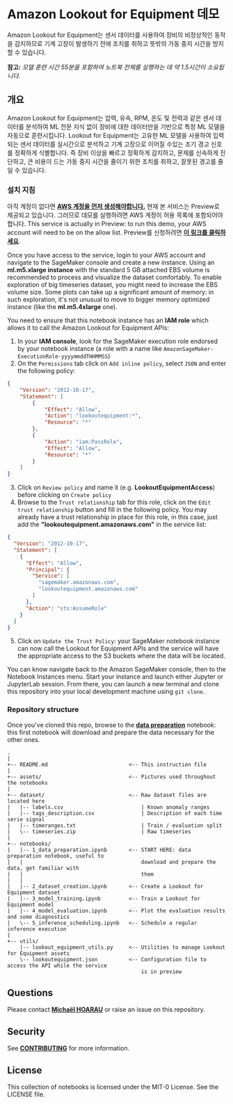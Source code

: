 # Amazon Lookout for Equipment 데모
Amazon Lookout for Equipment는 센서 데이터를 사용하여 장비의 비정상적인 동작을 감지하므로 기계 고장이 발생하기 전에 조치를 취하고 뜻밖의 가동 중지 시간을 방지할 수 있습니다.

**참고:** *모델 훈련 시간 55분을 포함하여 노트북 전체를 실행하는 데 약 1.5시간이 소요됩니다.*

## 개요
Amazon Lookout for Equipment는 압력, 유속, RPM, 온도 및 전력과 같은 센서 데이터를 분석하여 ML 전문 지식 없이 장비에 대한 데이터만을 기반으로 특정 ML 모델을 자동으로 훈련시킵니다. Lookout for Equipment는 고유한 ML 모델을 사용하여 입력되는 센서 데이터를 실시간으로 분석하고 기계 고장으로 이어질 수있는 조기 경고 신호를 정확하게 식별합니다. 즉 장비 이상을 빠르고 정확하게 감지하고, 문제를 신속하게 진단하고, 큰 비용이 드는 가동 중지 시간을 줄이기 위한 조치를 취하고, 잘못된 경고를 줄일 수 있습니다.

### 설치 지침
아직 계정이 없다면 [**AWS 계정을 먼저 생성해야합니다.**](https://portal.aws.amazon.com/gp/aws/developer/registration/index.html) 현재 본 서비스는 Preview로 제공되고 있습니다. 그러므로 데모를 실행하려면 AWS 계정이 허용 목록에 포함되어야 합니다. This service is actually in Preview: to run this demo, your AWS account will need to be on the allow list. Preview를 신청하려면 [**이 링크를 클릭하세요**](https://pages.awscloud.com/Amazon-Lookout-for-Equipment-Preview.html).

Once you have access to the service, login to your AWS account and navigate to the SageMaker console and create a new instance. Using an **ml.m5.xlarge instance** with the standard 5 GB attached EBS volume is recommended to process and visualize the dataset comfortably. To enable exploration of big timeseries dataset, you might need to increase the EBS volume size. Some plots can take up a significant amount of memory: in such exploration, it's not unusual to move to bigger memory optimized instance (like the **ml.m5.4xlarge** one).

You need to ensure that this notebook instance has an **IAM role** which allows it to call the Amazon Lookout for Equipment APIs:

1. In your **IAM console**, look for the SageMaker execution role endorsed by your notebook instance (a role with a name like `AmazonSageMaker-ExecutionRole-yyyymmddTHHMMSS`)
2. On the `Permissions` tab click on `Add inline policy`, select `JSON` and enter the following policy:

```json
{
    "Version": "2012-10-17",
    "Statement": [
        {
            "Effect": "Allow",
            "Action": "lookoutequipment:*",
            "Resource": "*"
        },
        {
            "Action": "iam:PassRole",
            "Effect": "Allow",
            "Resource": "*"
        }
    ]
}
```
3. Click on `Review policy` and name it (e.g. **LookoutEquipmentAccess**) before clicking on `Create policy`
4. Browse to the `Trust relationship` tab for this role, click on the `Edit trust relationship` button and fill in the following policy. You may already have a trust relationship in place for this role, in this case, just add the **"lookoutequipment.amazonaws.com"** in the service list:

```json
{
  "Version": "2012-10-17",
  "Statement": [
    {
      "Effect": "Allow",
      "Principal": {
        "Service": [
          "sagemaker.amazonaws.com",
          "lookoutequipment.amazonaws.com"
        ]
      },
      "Action": "sts:AssumeRole"
    }
  ]
}
```
5. Click on `Update the Trust Policy`: your SageMaker notebook instance can now call the Lookout for Equipment APIs and the service will have the appropriate access to the S3 buckets where the data will be located.

You can know navigate back to the Amazon SageMaker console, then to the Notebook Instances menu. Start your instance and launch either Jupyter or JupyterLab session. From there, you can launch a new terminal and clone this repository into your local development machine using `git clone`.

### Repository structure
Once you've cloned this repo, browse to the [**data preparation**](notebooks/1_data_preparation.ipynb) notebook: this first notebook will download and prepare the data necessary for the other ones.

```
.
|
+-- README.md                          <-- This instruction file
|
+-- assets/                            <-- Pictures used throughout the notebooks
|
+-- dataset/                           <-- Raw dataset files are located here
|   |-- labels.csv                         | Known anomaly ranges
|   |-- tags_description.csv               | Description of each time serie signal
|   |-- timeranges.txt                     | Train / evaluation split
|   \-- timeseries.zip                     | Raw timeseries
|
+-- notebooks/
|   |-- 1_data_preparation.ipynb       <-- START HERE: data preparation notebook, useful to
|   |                                      download and prepare the data, get familiar with
|   |                                      them
|   |
|   |-- 2_dataset_creation.ipynb       <-- Create a Lookout for Equipment dataset
|   |-- 3_model_training.ipynb         <-- Train a Lookout for Equipment model
|   |-- 4_model_evaluation.ipynb       <-- Plot the evaluation results and some diagnostics
|   \-- 5_inference_scheduling.ipynb   <-- Schedule a regular inference execution
|
+-- utils/
    |-- lookout_equipment_utils.py     <-- Utilities to manage Lookout for Equipment assets
    \-- lookoutequipment.json          <-- Configuration file to access the API while the service
                                           is in preview
```

## Questions

Please contact [**Michaël HOARAU**](mailto:michoara@amazon.fr) or raise an issue on this repository.

## Security

See [**CONTRIBUTING**](CONTRIBUTING.md#security-issue-notifications) for more information.

## License
This collection of notebooks is licensed under the MIT-0 License. See the LICENSE file.
